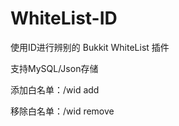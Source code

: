 # WhiteList-ID

使用ID进行辨别的 Bukkit WhiteList 插件

支持MySQL/Json存储

添加白名单：/wid add <playername>

移除白名单：/wid remove <playername>